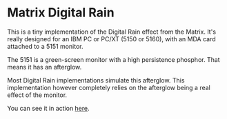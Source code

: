# Matrix Digital Rain
This is a tiny implementation of the Digital Rain effect from the Matrix.  It's really designed for an IBM PC or PC/XT (5150 or 5160), with an MDA card attached to a 5151 monitor.

The 5151 is a green-screen monitor with a high persistence phosphor.  That means it has an afterglow.

Most Digital Rain implementations simulate this afterglow.  This implementation however completely relies on the afterglow being a real effect of the monitor.

You can see it in action [here](https://youtu.be/1Ebu5C-mwTM).
